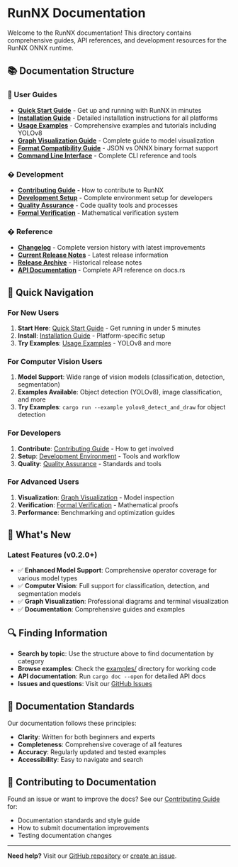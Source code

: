 # RunNX Documentation

Welcome to the RunNX documentation! This directory contains comprehensive guides, API references, and development resources for the RunNX ONNX runtime.

## 📚 Documentation Structure

### 🚀 User Guides
- **[Quick Start Guide](guides/quick-start.md)** - Get up and running with RunNX in minutes
- **[Installation Guide](guides/installation.md)** - Detailed installation instructions for all platforms
- **[Usage Examples](guides/examples.md)** - Comprehensive examples and tutorials including YOLOv8
- **[Graph Visualization Guide](guides/graph-visualization.md)** - Complete guide to model visualization
- **[Format Compatibility Guide](FORMAT_COMPATIBILITY.md)** - JSON vs ONNX binary format support
- **[Command Line Interface](guides/cli.md)** - Complete CLI reference and tools

### � Development
- **[Contributing Guide](../CONTRIBUTING.md)** - How to contribute to RunNX
- **[Development Setup](development/setup.md)** - Complete environment setup for developers
- **[Quality Assurance](DEVELOPMENT_QA.md)** - Code quality tools and processes
- **[Formal Verification](../FORMAL_VERIFICATION.md)** - Mathematical verification system

### � Reference
- **[Changelog](../CHANGELOG.md)** - Complete version history with latest improvements
- **[Current Release Notes](../RELEASE_NOTES_0.2.0.md)** - Latest release information
- **[Release Archive](releases/)** - Historical release notes
- **[API Documentation](https://docs.rs/runnx)** - Complete API reference on docs.rs

## 🎯 Quick Navigation

### For New Users
1. **Start Here**: [Quick Start Guide](guides/quick-start.md) - Get running in under 5 minutes
2. **Install**: [Installation Guide](guides/installation.md) - Platform-specific setup
3. **Try Examples**: [Usage Examples](guides/examples.md) - YOLOv8 and more

### For Computer Vision Users
1. **Model Support**: Wide range of vision models (classification, detection, segmentation)
2. **Examples Available**: Object detection (YOLOv8), image classification, and more
3. **Try Examples**: `cargo run --example yolov8_detect_and_draw` for object detection

### For Developers
1. **Contribute**: [Contributing Guide](../CONTRIBUTING.md) - How to get involved
2. **Setup**: [Development Environment](development/setup.md) - Tools and workflow
3. **Quality**: [Quality Assurance](DEVELOPMENT_QA.md) - Standards and tools

### For Advanced Users
1. **Visualization**: [Graph Visualization](guides/graph-visualization.md) - Model inspection
2. **Verification**: [Formal Verification](../FORMAL_VERIFICATION.md) - Mathematical proofs
3. **Performance**: Benchmarking and optimization guides

## 🌟 What's New

### Latest Features (v0.2.0+)

- ✅ **Enhanced Model Support**: Comprehensive operator coverage for various model types
- ✅ **Computer Vision**: Full support for classification, detection, and segmentation models
- ✅ **Graph Visualization**: Professional diagrams and terminal visualization
- ✅ **Documentation**: Comprehensive guides and examples

## 🔍 Finding Information

- **Search by topic**: Use the structure above to find documentation by category
- **Browse examples**: Check the [examples/](../examples/) directory for working code
- **API documentation**: Run `cargo doc --open` for detailed API docs
- **Issues and questions**: Visit our [GitHub Issues](https://github.com/jgalego/runnx/issues)

## 📝 Documentation Standards

Our documentation follows these principles:
- **Clarity**: Written for both beginners and experts
- **Completeness**: Comprehensive coverage of all features
- **Accuracy**: Regularly updated and tested examples
- **Accessibility**: Easy to navigate and search

## 🤝 Contributing to Documentation

Found an issue or want to improve the docs? See our [Contributing Guide](../CONTRIBUTING.md) for:
- Documentation standards and style guide
- How to submit documentation improvements
- Testing documentation changes

---

**Need help?** Visit our [GitHub repository](https://github.com/jgalego/runnx) or [create an issue](https://github.com/jgalego/runnx/issues/new).
